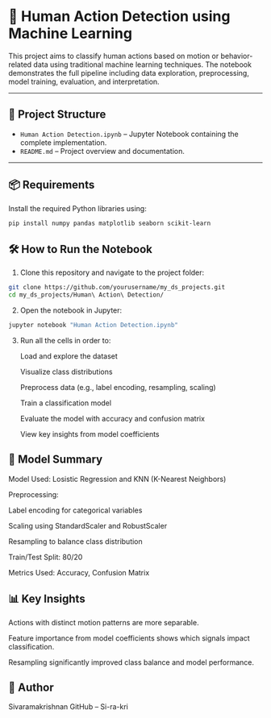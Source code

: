 # 🧍 Human Action Detection using Machine Learning

This project aims to classify human actions based on motion or behavior-related data using traditional machine learning techniques. The notebook demonstrates the full pipeline including data exploration, preprocessing, model training, evaluation, and interpretation.

---

## 📁 Project Structure

- `Human Action Detection.ipynb` – Jupyter Notebook containing the complete implementation.
- `README.md` – Project overview and documentation.
---

## 📦 Requirements

Install the required Python libraries using:

```bash
pip install numpy pandas matplotlib seaborn scikit-learn
```

## 🛠️ How to Run the Notebook
1. Clone this repository and navigate to the project folder:
```bash
git clone https://github.com/yourusername/my_ds_projects.git
cd my_ds_projects/Human\ Action\ Detection/
```
2. Open the notebook in Jupyter:
```bash
jupyter notebook "Human Action Detection.ipynb"
```
3. Run all the cells in order to:

   Load and explore the dataset

   Visualize class distributions

   Preprocess data (e.g., label encoding, resampling, scaling)

   Train a classification model

   Evaluate the model with accuracy and confusion matrix

   View key insights from model coefficients

## 🧠 Model Summary
Model Used: Losistic Regression and KNN (K-Nearest Neighbors)

Preprocessing:

Label encoding for categorical variables

Scaling using StandardScaler and RobustScaler

Resampling to balance class distribution

Train/Test Split: 80/20

Metrics Used: Accuracy, Confusion Matrix

## 📊 Key Insights
Actions with distinct motion patterns are more separable.

Feature importance from model coefficients shows which signals impact classification.

Resampling significantly improved class balance and model performance.

## 👤 Author
Sivaramakrishnan
GitHub – Si-ra-kri









